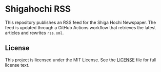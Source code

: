 # Shigahochi RSS

This repository publishes an RSS feed for the Shiga Hochi Newspaper. The feed
is updated through a GitHub Actions workflow that retrieves the latest
articles and rewrites `rss.xml`.

## License

This project is licensed under the MIT License. See the [LICENSE](LICENSE) file
for full license text.
